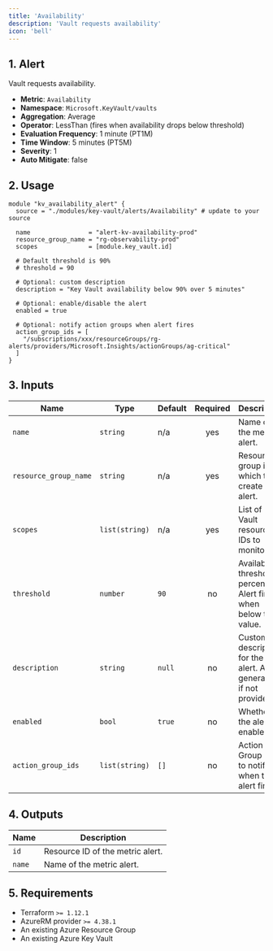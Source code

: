 ```yaml
---
title: 'Availability'
description: 'Vault requests availability'
icon: 'bell'
---
```


## 1. Alert
Vault requests availability.

- **Metric**: `Availability`
- **Namespace**: `Microsoft.KeyVault/vaults`
- **Aggregation**: Average
- **Operator**: LessThan (fires when availability drops below threshold)
- **Evaluation Frequency**: 1 minute (PT1M)
- **Time Window**: 5 minutes (PT5M)
- **Severity**: 1
- **Auto Mitigate**: false

## 2. Usage
```hcl main.tf
module "kv_availability_alert" {
  source = "./modules/key-vault/alerts/Availability" # update to your source

  name                = "alert-kv-availability-prod"
  resource_group_name = "rg-observability-prod"
  scopes              = [module.key_vault.id]

  # Default threshold is 90%
  # threshold = 90

  # Optional: custom description
  description = "Key Vault availability below 90% over 5 minutes"

  # Optional: enable/disable the alert
  enabled = true

  # Optional: notify action groups when alert fires
  action_group_ids = [
    "/subscriptions/xxx/resourceGroups/rg-alerts/providers/Microsoft.Insights/actionGroups/ag-critical"
  ]
}
```

## 3. Inputs
| Name                  | Type           | Default | Required | Description                                                     |
| --------------------- | -------------- | ------- | :------: | --------------------------------------------------------------- |
| `name`                | `string`       | n/a     |   yes    | Name of the metric alert.                                      |
| `resource_group_name` | `string`       | n/a     |   yes    | Resource group in which to create the alert.                   |
| `scopes`              | `list(string)` | n/a     |   yes    | List of Key Vault resource IDs to monitor.                     |
| `threshold`           | `number`       | `90`    |    no    | Availability threshold percentage. Alert fires when below this value. |
| `description`         | `string`       | `null`  |    no    | Custom description for the alert. Auto-generated if not provided. |
| `enabled`             | `bool`         | `true`  |    no    | Whether the alert is enabled.                                  |
| `action_group_ids`    | `list(string)` | `[]`    |    no    | Action Group IDs to notify when the alert fires.               |

## 4. Outputs
| Name   | Description                     |
| ------ | -------------------------------- |
| `id`   | Resource ID of the metric alert. |
| `name` | Name of the metric alert.        |

## 5. Requirements
- Terraform `>= 1.12.1`
- AzureRM provider `>= 4.38.1`
- An existing Azure Resource Group
- An existing Azure Key Vault



